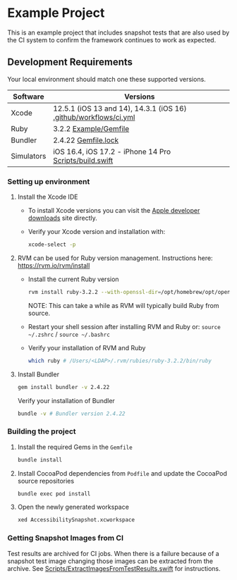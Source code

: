 # Example Project

This is an example project that includes snapshot tests that are also used by the CI system to confirm the framework continues to work as expected.

## Development Requirements

Your local environment should match one these supported versions.

| Software | Versions |
| --- | --- |
| Xcode | 12.5.1 (iOS 13 and 14), 14.3.1 (iOS 16) [.github/workflows/ci.yml](https://github.com/cashapp/AccessibilitySnapshot/blob/master/.github/workflows/ci.yml) |
| Ruby | 3.2.2 [Example/Gemfile](https://github.com/cashapp/AccessibilitySnapshot/blob/master/Example/Gemfile) |
| Bundler | 2.4.22 [Gemfile.lock](https://github.com/cashapp/AccessibilitySnapshot/blob/master/Gemfile.lock) |
| Simulators | iOS 16.4, iOS 17.2 - iPhone 14 Pro [Scripts/build.swift](https://github.com/cashapp/AccessibilitySnapshot/blob/master/Scripts/build.swift) |

### Setting up environment

1. Install the Xcode IDE

   - To install Xcode versions you can visit the [Apple developer downloads](https://developer.apple.com/download/all/) site directly.
   - Verify your Xcode version and installation with:

     ```sh
     xcode-select -p
     ```

1. RVM can be used for Ruby version management. Instructions here: https://rvm.io/rvm/install

   - Install the current Ruby version

     ```sh
     rvm install ruby-3.2.2 --with-openssl-dir=/opt/homebrew/opt/openssl@3
     ```

     NOTE: This can take a while as RVM will typically build Ruby from source.

   - Restart your shell session after installing RVM and Ruby or: `source ~/.zshrc` / `source ~/.bashrc`

   - Verify your installation of RVM and Ruby

     ```sh
     which ruby # /Users/<LDAP>/.rvm/rubies/ruby-3.2.2/bin/ruby
     ```

1. Install Bundler

     ```sh
     gem install bundler -v 2.4.22
     ```

    Verify your installation of Bundler

     ```sh
     bundle -v # Bundler version 2.4.22
     ```

### Building the project

1. Install the required Gems in the `Gemfile`

    ```sh
    bundle install
    ```

1. Install CocoaPod dependencies from `Podfile` and update the CocoaPod source repositories

   ```sh
   bundle exec pod install
   ```

1. Open the newly generated workspace

   ```sh
   xed AccessibilitySnapshot.xcworkspace
   ```

### Getting Snapshot Images from CI

Test results are archived for CI jobs. When there is a failure because of a snapshot test image changing those images can be extracted from the archive. See [Scripts/ExtractImagesFromTestResults.swift](https://github.com/cashapp/AccessibilitySnapshot/blob/master/Scripts/ExtractImagesFromTestResults.swift) for instructions.
